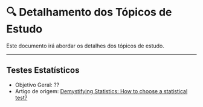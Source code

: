 # 🔍 Detalhamento dos Tópicos de Estudo

Este documento irá abordar os detalhes dos tópicos de estudo.

---

## Testes Estatísticos

- Objetivo Geral: ??
- Artigo de origem: [Demystifying Statistics: How to choose a statistical test?](https://www.sciencedirect.com/science/article/abs/pii/S0973369814000545)
